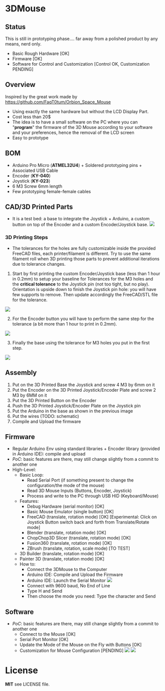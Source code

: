 # 3DMouse
## Status
This is still in prototyping phase.... far away from a polished product by any means, nerd only.
 - Basic Rough Hardware [OK]
 - Firmware [OK]
 - Software for Control and Customization [Control OK, Customization PENDING]

## Overview
Inspired by the great work made by https://github.com/FaqT0tum/Orbion_Space_Mouse
- Using exactly the same hardware but without the LCD Display Part. 
- Cost less than 20$ 
- The idea is to have a small software on the PC where you can "**program**" the firmware of the 3D Mouse according to your software and your preferences, hence the removal of the LCD screen
- Easy to prototype 

## BOM
 - Arduino Pro Micro (**ATMEL32U4**) + Soldered prototyping pins + Associated USB Cable
 - Encoder (**KY-040**)
 - Joystick (**KY-023**)
 - 6 M3 Screw 6mm length
 - Few prototyping female-female cables 

## CAD/3D Printed Parts
- It is a test bed: a base to integrate the Joystick + Arduino, a custom button on top of the Encoder and a custom Encoder/Joystick base.
![](CAD/Images/3DMouse.PNG)

### 3D Printing Steps
- The tolerances for the holes are fully customizable inside the provided FreeCAD files, each printer/filament is different. Try to use the same filament roll when 3D printing those parts to prevent additional iterations due to tolerance changes.

1) Start by first printing the custom Encoder/Joystick base (less than 1 hour in 0.2mm) to setup your baseline for Tolerances for the M3 holes and the **critical tolerance** to the Joystick pin (not too tight, but no play). Orientation is upside down to finish the Joystick pin hole: you will have few supports to remove. Then update accordingly the FreeCAD/STL file for the tolerance.

![](CAD/Images/ToleranceJE.PNG)

2) For the Encoder button you will have to perform the same step for the tolerance (a bit more than 1 hour to print in 0.2mm).

![](CAD/Images/ToleranceB.PNG)

3) Finally the base using the tolerance for M3 holes you put in the first step.

![](CAD/Images/ToleranceMB.PNG)

## Assembly
1) Put on the 3D Printed Base the Joystick and screw 4 M3 by 6mm on it
2) Put the Encoder on the 3D Printed Joystick/Encoder Plate and screw 2 M3 by 6MM on it
3) Put the 3D Printed Button on the Encoder 
4) Push the 3D Printed Joystick/Encoder Plate on the Joystick pin
5) Put the Arduino in the base as shown in the previous image
6) Put the wires (TODO: schematic)
7) Compile and Upload the firmware


## Firmware 
- Regular Arduino Env using standard libraries + Encoder library (provided in Arduino IDE): compile and upload
- *PoC*: basic features are there, may still change slightly from a commit to another one
- High-Level:
    -   Basic Loop: 
        -  Read Serial Port (if something present to change the configuration/the mode of the mouse)
        -  Read 3D Mouse Inputs (Buttons, Encoder, Joystick)
        -  Process and write to the PC through USB HID (Keyboard/Mouse)
    -   Features:
        - Debug Hardware (serial monitor) [OK]
        -  Basic Mouse Emulator (single button) [OK]
        -  FreeCAD (translate, rotation mode) [OK] [Experimental: Click on Joystick Button switch back and forth from Translate/Rotate mode]
        -  Blender (translate, rotation mode) [OK]
        -  ChopChop3D Slicer (translate, rotation mode) [OK]
        -  Fusion360 (translate, rotation mode) [OK]	
        -  ZBrush (translate, rotation, scale mode) [TO TEST]
	-  3D Builder (translate, rotation mode) [OK]
	-  Painter 3D (translate, rotation mode) [OK]
    -   How to:
        -  Connect the 3DMouse to the Computer
        -  Arduino IDE: Compile and Upload the Firmware
        -  Arduino IDE: Launch the Serial Monitor
![](firmware/Images/Main.PNG)	
        -  Connect with 9600 baud, No End of Line
        -  Type H and Send
        -  Then choose the mode you need: Type the character and Send

## Software
- *PoC*: basic features are there, may still change slightly from a commit to another one
    -   Connect to the Mouse [OK]
    -   Serial Port Monitor [OK]
    -   Update the Mode of the Mouse on the Fly with Buttons [OK]
    -   Customization for Mouse Configuration [PENDING]
![](software/Images/Main.PNG)
![](software/Images/Main1.PNG)	
    
# License
**MIT** see LICENSE file.
        